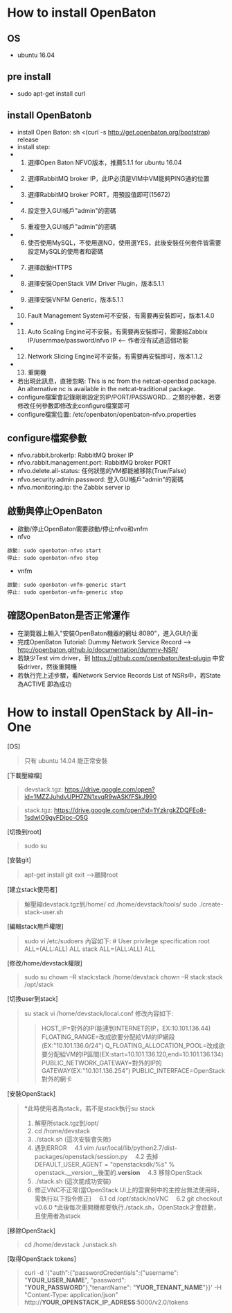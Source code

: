 # How to install OpenBaton

## OS
* ubuntu 16.04

## pre install 
* sudo apt-get install curl

## install OpenBatonb
* install Open Baton: sh <(curl -s http://get.openbaton.org/bootstrap) release
* install step:
 * 1. 選擇Open Baton NFVO版本，推薦5.1.1 for ubuntu 16.04
 * 2. 選擇RabbitMQ broker IP，此IP必須是VIM中VM能夠PING通的位置
 * 3. 選擇RabbitMQ broker PORT，用預設值即可(15672)
 * 4. 設定登入GUI帳戶"admin"的密碼
 * 5. 重複登入GUI帳戶"admin"的密碼
 * 6. 使否使用MySQL，不使用選NO，使用選YES，此後安裝任何套件皆需要設定MySQL的使用者和密碼
 * 7. 選擇啟動HTTPS
 * 8. 選擇安裝OpenStack VIM Driver Plugin，版本5.1.1
 * 9. 選擇安裝VNFM Generic，版本5.1.1
 * 10. Fault Management System可不安裝，有需要再安裝即可，版本1.4.0
 * 11. Auto Scaling Engine可不安裝，有需要再安裝即可，需要給Zabbix IP/usernmae/password/nfvo IP <-- 作者沒有試過這個功能
 * 12. Network Slicing Engine可不安裝，有需要再安裝即可，版本1.1.2 
 * 13. 重開機
 * 若出現此訊息，直接忽略: This is nc from the netcat-openbsd package. An alternative nc is available in the netcat-traditional package.
 * configure檔案會記錄剛剛設定的IP/PORT/PASSWORD... 之類的參數，若要修改任何參數即修改此configure檔案即可
 * configure檔案位置: /etc/openbaton/openbaton-nfvo.properties

## configure檔案參數
* nfvo.rabbit.brokerIp: RabbitMQ broker IP
* nfvo.rabbit.management.port: RabbitMQ broker PORT
* nfvo.delete.all-status: 任何狀態的VM都能被移除(True/False)
* nfvo.security.admin.password: 登入GUI帳戶"admin"的密碼
* nfvo.monitoring.ip: the Zabbix server ip

## 啟動與停止OpenBaton
* 啟動/停止OpenBaton需要啟動/停止nfvo和vnfm
 * nfvo

 ~~~
啟動: sudo openbaton-nfvo start
停止: sudo openbaton-nfvo stop
 ~~~
 * vnfm

 ~~~
啟動: sudo openbaton-vnfm-generic start
停止: sudo openbaton-vnfm-generic stop
 ~~~

## 確認OpenBaton是否正常運作
* 在瀏覽器上輸入"安裝OpenBaton機器的網址:8080"，進入GUI介面
* 完成OpenBaton Tutorial: Dummy Network Service Record --> http://openbaton.github.io/documentation/dummy-NSR/
* 若缺少Test vim driver，到 https://github.com/openbaton/test-plugin 中安裝driver，然後重開機
* 若執行完上述步驟，看Network Service Records List of NSRs中，若State為ACTIVE 即為成功


# How to install OpenStack by All-in-One
[OS]
> 只有 ubuntu 14.04 能正常安裝

[下載壓縮檔]
> devstack.tgz: https://drive.google.com/open?id=1MZZJuhdvUPH7ZN1xvqR9wASKfFSkJ990

> stack.tgz: https://drive.google.com/open?id=1YzkrgkZDQFEo8-1sdwIO9gyFDipc-O5G

[切換到root]
> sudo su

[安裝git]
> apt-get install git
> exit -->離開root

[建立stack使用者]
> 解壓縮devstack.tgz到/home/
> cd /home/devstack/tools/
> sudo ./create-stack-user.sh

[編輯stack用戶權限]
> sudo vi /etc/sudoers
> 內容如下:
> \# User privilege specification
> root ALL=(ALL:ALL) ALL
> stack ALL=(ALL:ALL) ALL

[修改/home/devstack權限]
> sudo su
> chown –R stack:stack /home/devstack
> chown –R stack:stack /opt/stack

[切換user到stack]
> su stack
> vi /home/devstack/local.conf
> 修改內容如下:
> > HOST_IP=對外的IP(能連到INTERNET的IP，EX:10.101.136.44)
> > FLOATING_RANGE=改成欲要分配給VM的IP網段(EX:"10.101.136.0/24")
> > Q_FLOATING_ALLOCATION_POOL=改成欲要分配給VM的IP區間(EX:start=10.101.136.120,end=10.101.136.134)
> > PUBLIC_NETWORK_GATEWAY=對外的IP的GATEWAY(EX:"10.101.136.254")
> > PUBLIC_INTERFACE=OpenStack對外的網卡

[安裝OpenStack]
> *此時使用者為stack，若不是stack執行su stack
> 1. 解壓所stack.tgz到/opt/
> 2. cd /home/devstack
> 3. ./stack.sh (這次安裝會失敗)
> 4. 遇到ERROR
> 　4.1 vim /usr/local/lib/python2.7/dist-packages/openstack/session.py
> 　4.2 去掉DEFAULT_USER_AGENT = "openstacksdk/%s" % openstack.__version__後面的.__version__
> 　4.3 移除OpenStack
> 5. ./stack.sh (這次能成功安裝)
> 6. 修正VNC不正常(當OpenStack UI上的雲實例中的主控台無法使用時，需執行以下指令修正)
> 　6.1 cd /opt/stack/noVNC
> 　6.2 git checkout v0.6.0
> *此後每次重開機都要執行./stack.sh，OpenStack才會啟動，且使用者為stack


[移除OpenStack]
> cd /home/devstack
> ./unstack.sh

[取得OpenStack tokens]
> curl -d '{"auth":{"passwordCredentials":{"username": "__YOUR_USER_NAME__", "password": "__YOUR_PASSWORD__"},"tenantName": "__YUOR_TENANT_NAME__"}}' -H "Content-Type: application/json" http://__YOUR_OPENSTACK_IP_ADRESS__:5000/v2.0/tokens



